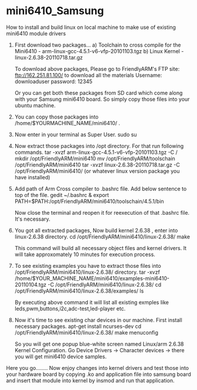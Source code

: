 # mini6410_Samsung

How to install and build linux on local machine to make use of existing mini6410 module drivers

1) First download two packages...
    a) Toolchain to cross compile for the Mini6410 - arm-linux-gcc-4.5.1-v6-vfp-20101103.tgz
    b) Linux Kernel - linux-2.6.38-20110718.tar.gz
    
    To download above packages,
    Please go to FriendlyARM's FTP site: ftp://162.251.81.100/ to download all the materials
    Username: downloaduser
    password: 12345
    
    Or you can get both these packages from SD card which come along with your Samsung mini6410 board. So simply copy      those files into your ubuntu machine.
    
2) You can copy those packages into /home/$YOURMACHINE_NAME/mini6410/ .

3) Now enter in your terminal as Super User.
    sudo su
    
3) Now extract those packages into /opt directory. For that run following commands.
    tar -xvzf arm-linux-gcc-4.5.1-v6-vfp-20101103.tgz -C /
    mkdir /opt/FriendlyARM/mini6410
    mv /opt/FriendlyARM/toolschain /opt/FriendlyARM/mini6410
    tar -xvzf linux-2.6.38-20110718.tar.gz -C /opt/FriendlyARM/mini6410/  (or whatever linux version package you have                                                                                                            installed)

4) Add path of Arm Cross compiler to .bashrc file. Add below sentence to top of the file.
    gedit ~/.bashrc & 
    export PATH=$PATH:/opt/FriendlyARM/mini6410/toolschain/4.5.1/bin
    
    Now close the terminal and reopen it for reexecution of that .bashrc file. It's necessary.
    
5) You got all extracted packages, Now build kernel 2.6.38 , enter into linux-2.6.38 directory.
    cd /opt/FriendlyARM/mini6410/linux-2.6.38/
    make
    
    This command will build all necessary object files and kernel drivers. It will take approxomately 10 minutes for       execution process.

6) To see existing examples you have to extract those files into /opt/FriendlyARM/mini6410/linux-2.6.38/ directory.
    tar -xvzf /home/$YOUR_MACHINE_NAME/mini6410/examples-mini6410-20110104.tgz -C /opt/FriendlyARM/mini6410/linux-2.6.38/
    cd /opt/FriendlyARM/mini6410/linux-2.6.38/examples/
    ls
    
    By executing above command it will list all existing exmples like leds,pwm,buttons,i2c,adc-test,led-player etc.
    
7) Now it's time to see existing char devices in our machine. First install necessary packages.
    apt-get install ncurses-dev
    cd /opt/FriendlyARM/mini6410/linux-2.6.38/
    make menuconfig
    
    So you will get one popup blue-white screen named Linux/arm 2.6.38 Kernel Configuration. Go Device Drivers -> Character devices ->   there you will get mini6410 device samples.
    
    
Here you go........ Now enjoy changes into kernel drivers and test those into your hardware board by copying .ko and application file into samsung board and insert that module into kernel by insmod and run that application.
